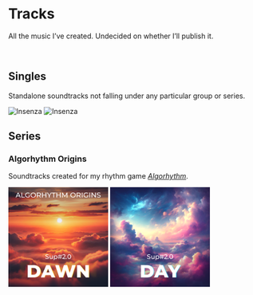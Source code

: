 # Tracks

All the music I’ve created. Undecided on whether I’ll publish it.


<br>


## Singles
Standalone soundtracks not falling under any particular group or series.

<img alt="Insenza" title="Insenza" height="200px" src="../../.assets/covers/Insenza.PNG" href="Insenza.mp3">
<img alt="Insenza" title="Insenza" height="200px" src="../../.assets/covers/Insenza.PNG" href="Bubble Iris.mp3">


<br>


## Series

### Algorhythm Origins
Soundtracks created for my rhythm game [*Algorhythm*](https://github.com/Sup2point0/Algorhythm).

<img alt="Dawn" title="Dawn" height="200px" src="../../.assets/covers/Dawn.PNG" href="Algorhythm Origins/Dawn.wav">
<img alt="Day" title="Day" height="200px" src="../../.assets/covers/Day.PNG" href="Algorhythm Origins/Day.wav">
